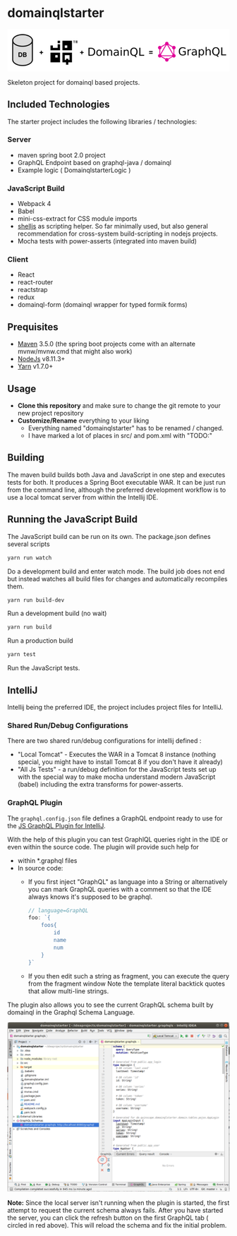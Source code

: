 # domainqlstarter 

![DB + JOOQ + DomainQL = GraphQL](./misc/visual.png)

Skeleton project for domainql based projects.


## Included Technologies

The starter project includes the following libraries / technologies:

### Server

 * maven spring boot 2.0 project
 * GraphQL Endpoint based on graphql-java / domainql
 * Example logic ( DomainqlstarterLogic )
 
### JavaScript Build
 
 * Webpack 4 
 * Babel 
 * mini-css-extract for CSS module imports
 * [shelljs](https://github.com/shelljs/shelljs) as scripting helper. So far minimally used, 
   but also general recommendation for cross-system build-scripting in nodejs projects.
 * Mocha tests with power-asserts (integrated into maven build)
 
### Client

 * React
 * react-router
 * reactstrap
 * redux
 * domainql-form (domainql wrapper for typed formik forms)

## Prequisites

 * [Maven](https://maven.apache.org/download.cgi) 3.5.0 (the spring boot projects come with an alternate mvnw/mvnw.cmd that might also work)
 * [NodeJs](https://nodejs.org/en/download/) v8.11.3+ 
 * [Yarn](https://yarnpkg.com/) v1.7.0+ 
 
## Usage

 * **Clone this repository** and make sure to change the git remote to your new project repository
 * **Customize/Rename** everything to your liking
   * Everything named "domainqlstarter" has to be renamed / changed. 
   * I have marked a lot of places in src/ and pom.xml with "TODO:" 

## Building

The maven build builds both Java and JavaScript in one step and executes tests for both. It
produces a Spring Boot executable WAR. It can be just run from the command line, although the
preferred development workflow is to use a local tomcat server from within the Intellij IDE. 

 
## Running the JavaScript Build 

The JavaScript build can be run on its own. The package.json defines several scripts

```sh
yarn run watch
```

Do a development build and enter watch mode. The build job does not end but instead watches
all build files for changes and automatically recompiles them.

```sh
yarn run build-dev
```

Run a development build (no wait)

```sh
yarn run build
```

Run a production build

```sh
yarn test
```

Run the JavaScript tests.

## IntelliJ

Intellij being the preferred IDE, the project includes project files for IntelliJ.

### Shared Run/Debug Configurations

There are two shared run/debug configurations for intellij defined :

 * "Local Tomcat" - Executes the WAR in a Tomcat 8 instance (nothing special, you might have to install Tomcat 8 if you don't have it already)
 * "All Js Tests" - a run/debug definition for the JavaScript tests set up with the special way to make
 mocha understand modern JavaScript (babel) including the extra transforms for power-asserts.

### GraphQL Plugin

The `graphql.config.json` file defines a GraphQL endpoint ready to use for the [JS GraphQL Plugin for IntelliJ](https://plugins.jetbrains.com/plugin/8097-js-graphql).

With the help of this plugin you can test GraphlQL queries right in the IDE or even within
the source code. The plugin will provide such help for

 * within *.graphql files
 * In source code:
   * If you first inject "GraphQL" as language into a String or  alternatively 
     you can mark GraphQL queries with a comment so that the IDE always knows 
     it's supposed to be graphql.
   
     ```js
     // language=GraphQL
     foo: `{
         foos{
             id
             name
             num
         }
     }`
     ```
   *  If you then edit such a string as fragment, you can execute the query from the 
   fragment window
Note the template literal backtick quotes that allow multi-line strings.

The plugin also allows you to see the current GraphQL schema built by domainql in the Graphql Schema Language.

![IntelliJ IDE with GraphQL plugin](./misc/js-graphql.png)  

**Note:** Since the local server isn't running when the plugin is started, the first attempt
to request the current schema always fails. After you have started the server, you can click the
refresh button on the first GraphQL tab ( circled in red above). This will reload the schema and 
fix the initial problem. 
